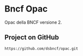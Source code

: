 # Bncf Opac

Opac della BNCF versione 2.


## Project on GitHub

	https://github.com/dsbncf/opac.git

